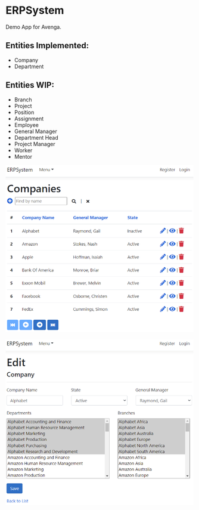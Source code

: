 ﻿ERPSystem<br />
=========
Demo App for Avenga.

Entities Implemented:<br />
--------------------
- Company
- Department

Entities WIP:<br />
------------
- Branch
- Project
- Position
- Assignment
- Employee
- General Manager
- Department Head
- Project Manager
- Worker
- Mentor

![CompanyIndex](Screenshots/CompanyIndex.png)<br /><br />
![CompanyEdit](Screenshots/CompanyEdit.png)<br /><br />